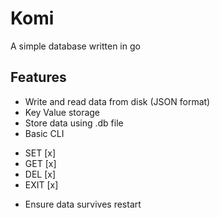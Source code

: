 # Komi

A simple database written in go

## Features 
- Write and read data from disk (JSON format)
- Key Value storage
- Store data using .db file
- Basic CLI
* SET [x]
* GET [x]
* DEL [x]
* EXIT [x]
- Ensure data survives restart
